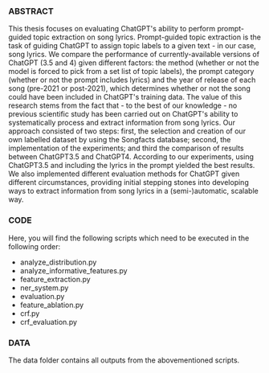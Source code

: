 ### ABSTRACT ###

This thesis focuses on evaluating ChatGPT's ability to perform prompt-guided topic extraction on song lyrics. Prompt-guided topic extraction is the task of guiding ChatGPT to assign topic labels to a given text - in our case, song lyrics.
We compare the performance of currently-available versions of ChatGPT (3.5 and 4) given different factors: the method (whether or not the model is forced to pick from a set list of topic labels), the prompt category (whether or not the prompt includes lyrics) and the year of release of each song (pre-2021 or post-2021), which determines whether or not the song could have been included in ChatGPT's training data. 
The value of this research stems from the fact that - to the best of our knowledge - no previous scientific study has been carried out on ChatGPT's ability to systematically process and extract information from song lyrics.
Our approach consisted of two steps: first, the selection and creation of our own labelled dataset by using the Songfacts database; second, the implementation of the experiments; and third the comparison of results between ChatGPT3.5 and ChatGPT4. According to our experiments, using ChatGPT3.5 and  including the lyrics in the prompt yielded the best results. We also implemented different evaluation methods for ChatGPT given different circumstances, providing initial stepping stones into developing ways to extract information from song lyrics in a (semi-)automatic, scalable way. 

### CODE ###


Here, you will find the following scripts which need to be executed in the following order:

- analyze_distribution.py 
- analyze_informative_features.py
- feature_extraction.py
- ner_system.py
- evaluation.py 
- feature_ablation.py
- crf.py
- crf_evaluation.py  



### DATA ###

The data folder contains all outputs from the abovementioned scripts. 
